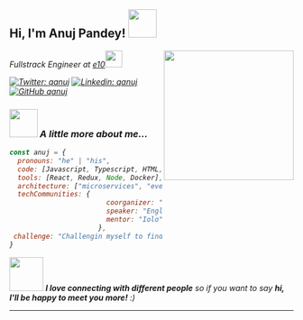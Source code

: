 <h2> Hi, I'm Anuj Pandey! <img src="https://media.giphy.com/media/mGcNjsfWAjY5AEZNw6/giphy.gif" width="50"></h2>
<img align='right' src="https://media.giphy.com/media/ieyl9zmCjO4b4t6qoY/giphy.gif" width="230">
<p><em>Fullstrack Engineer at <a href="https://e10.in/">e10</a><img src="https://media.giphy.com/media/fYSnHlufseco8Fh93Z/giphy.gif" width="30"></p>

[![Twitter: qanuj](https://img.shields.io/twitter/follow/qanuj?style=social)](https://twitter.com/qanuj)
[![Linkedin: qanuj](https://img.shields.io/badge/-qanuj-blue?style=flat-square&logo=Linkedin&logoColor=white&link=https://www.linkedin.com/in/qanuj/)](https://www.linkedin.com/in/qanuj/)
[![GitHub qanuj](https://img.shields.io/github/followers/qanuj?label=follow&style=social)](https://github.com/qanuj)


### <img src="https://media.giphy.com/media/VgCDAzcKvsR6OM0uWg/giphy.gif" width="50"> A little more about me...  

```javascript
const anuj = {
  pronouns: "he" | "his",
  code: [Javascript, Typescript, HTML, CSS, Ionic, Python, C# ],
  tools: [React, Redux, Node, Docker],
  architecture: ["microservices", "event-driven", "design system pattern"],
  techCommunities: {
                        coorganizer: "e10",
                        speaker: "English",
                        mentor: "Iolo"
                      },
 challenge: "Challengin myself to find the next great innovation"
}
```

<img src="https://media.giphy.com/media/LnQjpWaON8nhr21vNW/giphy.gif" width="60"> <em><b>I love connecting with different people</b> so if you want to say <b>hi, I'll be happy to meet you more!</b> :)</em>

---

